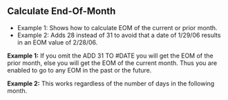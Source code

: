 ## Calculate End-Of-Month

* Example 1: Shows how to calculate EOM of the current or prior month.
* Example 2: Adds 28 instead of 31 to avoid that a date of 1/29/06 results in an EOM value of 2/28/06.


**Example 1:** 
If you omit the ADD 31 TO #DATE you will get the EOM of the prior month, else you will get the EOM of the current month. Thus you are enabled to go to any EOM in the past or the future.
 
**Example 2:**
This works regardless of the number of days in the following month.
